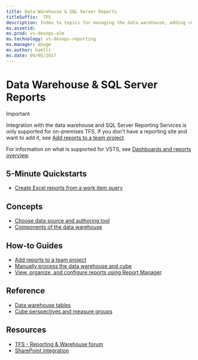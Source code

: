 ```yaml
---
title: Data Warehouse & SQL Server Reports  
titleSuffix:  TFS
description: Index to topics for managing the data warehouse, adding reports, and viewing SQL Server reports 
ms.assetid:  
ms.prod: vs-devops-alm
ms.technology: vs-devops-reporting
ms.manager: douge
ms.author: kaelli
ms.date: 09/05/2017
---
```


# Data Warehouse & SQL Server Reports    

> [!IMPORTANT]  
> Integration with the data warehouse and SQL Server Reporting Services is only supported for on-premises TFS. If you don't have a reporting site and want to add it, see [Add reports to a team project](../admin/add-reports-to-a-team-project.md?toc=/vsts/report/sql-reports/toc.json).  
> 
> For information on what is supported for VSTS, see [Dashboards and reports overview](../overview.md?toc=/vsts/report/sql-reports/toc.json). 


<!---
## Overview  
[Reporting Services Reports](reporting-services-reports.md)
-->

## 5-Minute Quickstarts  
- [Create Excel reports from a work item query](../excel/create-status-and-trend-excel-reports.md?toc=/vsts/report/sql-reports/toc.json)  


## Concepts 

- [Choose data source and authoring tool](../choose-source-data-authoring-tool.md)
- [Components of the data warehouse](components-data-warehouse.md?toc=/vsts/report/sql-reports/toc.json)  

## How-to Guides

- [Add reports to a team project](../admin/add-reports-to-a-team-project.md?toc=/vsts/report/sql-reports/toc.json)
- [Manually process the data warehouse and cube](../admin/manually-process-data-warehouse-and-cube.md?toc=/vsts/report/sql-reports/toc.json)
- [View, organize, and configure reports using Report Manager](../admin/view-organize-configure-reports-using-report-manager.md?toc=/vsts/report/sql-reports/toc.json)

  
## Reference

- [Data warehouse tables](table-reference-relational-warehouse-database.md)
- [Cube perspectives and measure groups](perspective-measure-groups-cube.md)


## Resources

- [TFS - Reporting & Warehouse forum](https://social.msdn.microsoft.com/Forums/vstudio/home?forum=tfsreporting)
- [SharePoint integration](../sharepoint-dashboards/index.md)

